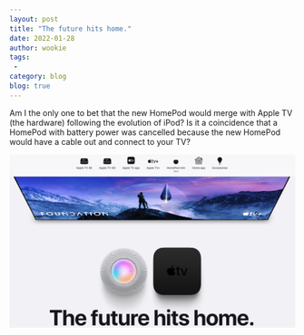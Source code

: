```yaml
--- 
layout: post 
title: "The future hits home." 
date: 2022-01-28 
author: wookie 
tags: 
 - 
category: blog 
blog: true 
---
```


Am I the only one to bet that the new HomePod would merge with Apple TV
(the hardware) following the evolution of iPod? Is it a coincidence that
a HomePod with battery power was cancelled because the new HomePod would
have a cable out and connect to your TV?

![The future hits home.](/assets/Apple-homepage-TVandHome.jpg)
